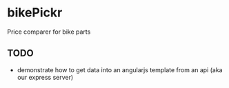 bikePickr
=========

Price comparer for bike parts

## TODO
* demonstrate how to get data into an angularjs template from an api (aka our express server)
